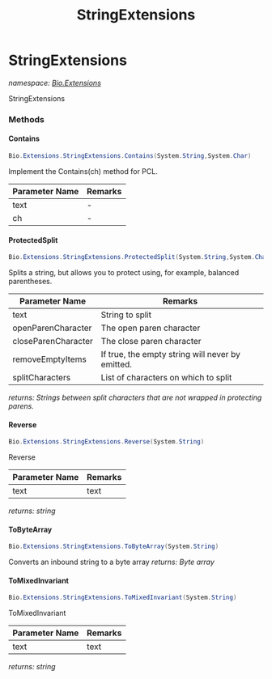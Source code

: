 ﻿---
title: StringExtensions
---

# StringExtensions
_namespace: [Bio.Extensions](N-Bio.Extensions.html)_

StringExtensions

### Methods

#### Contains
```csharp
Bio.Extensions.StringExtensions.Contains(System.String,System.Char)
```
Implement the Contains(ch) method for PCL.

|Parameter Name|Remarks|
|--------------|-------|
|text|-|
|ch|-|


#### ProtectedSplit
```csharp
Bio.Extensions.StringExtensions.ProtectedSplit(System.String,System.Char,System.Char,System.Boolean,System.Char[])
```
Splits a string, but allows you to protect using, for example, balanced parentheses.

|Parameter Name|Remarks|
|--------------|-------|
|text|String to split|
|openParenCharacter|The open paren character|
|closeParenCharacter|The close paren character|
|removeEmptyItems|If true, the empty string will never by emitted.|
|splitCharacters|List of characters on which to split|

_returns: Strings between split characters that are not wrapped in protecting parens._

#### Reverse
```csharp
Bio.Extensions.StringExtensions.Reverse(System.String)
```
Reverse

|Parameter Name|Remarks|
|--------------|-------|
|text|text|

_returns: string_

#### ToByteArray
```csharp
Bio.Extensions.StringExtensions.ToByteArray(System.String)
```
Converts an inbound string to a byte array
_returns: Byte array_

#### ToMixedInvariant
```csharp
Bio.Extensions.StringExtensions.ToMixedInvariant(System.String)
```
ToMixedInvariant

|Parameter Name|Remarks|
|--------------|-------|
|text|text|

_returns: string_




